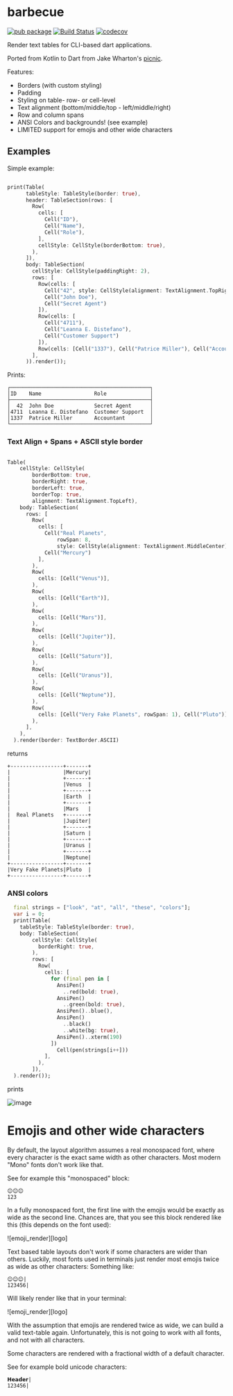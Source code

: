 # barbecue


[![pub package](https://img.shields.io/pub/v/barbecue.svg?label=barbecue)](https://pub.dartlang.org/packages/barbecue)
[![Build Status](https://github.com/knaeckeKami/barbecue/workflows/Build/badge.svg)](https://github.com/knaeckeKami/barbecue/actions)
[![codecov](https://codecov.io/gh/knaeckeKami/barbecue/branch/master/graph/badge.svg)](https://codecov.io/gh/knaeckeKami/barbecue)

Render text tables for CLI-based dart applications.

Ported from Kotlin to Dart from Jake Wharton's [picnic](https://github.com/JakeWharton/picnic).

Features:

 - Borders (with custom styling)
 - Padding
 - Styling on table- row- or cell-level
 - Text alignment (bottom/middle/top - left/middle/right)
 - Row and column spans
 - ANSI Colors and backgrounds! (see example)
 - LIMITED support for emojis and other wide characters
 
## Examples

Simple example:

```dart

print(Table(
      tableStyle: TableStyle(border: true),
      header: TableSection(rows: [
        Row(
          cells: [
            Cell("ID"),
            Cell("Name"),
            Cell("Role"),
          ],
          cellStyle: CellStyle(borderBottom: true),
        ),
      ]),
      body: TableSection(
        cellStyle: CellStyle(paddingRight: 2),
        rows: [
          Row(cells: [
            Cell("42", style: CellStyle(alignment: TextAlignment.TopRight)),
            Cell("John Doe"),
            Cell("Secret Agent")
          ]),
          Row(cells: [
            Cell("4711"),
            Cell("Leanna E. Distefano"),
            Cell("Customer Support")
          ]),
          Row(cells: [Cell("1337"), Cell("Patrice Miller"), Cell("Accountant")])
        ],
      )).render());
```

Prints:

```
┌─────────────────────────────────────────────┐
│ID    Name                 Role              │
├─────────────────────────────────────────────┤
│  42  John Doe             Secret Agent      │
│4711  Leanna E. Distefano  Customer Support  │
│1337  Patrice Miller       Accountant        │
└─────────────────────────────────────────────┘
```

### Text Align + Spans + ASCII style border

```dart

Table(
    cellStyle: CellStyle(
        borderBottom: true,
        borderRight: true,
        borderLeft: true,
        borderTop: true,
        alignment: TextAlignment.TopLeft),
    body: TableSection(
      rows: [
        Row(
          cells: [
            Cell("Real Planets",
                rowSpan: 8,
                style: CellStyle(alignment: TextAlignment.MiddleCenter)),
            Cell("Mercury")
          ],
        ),
        Row(
          cells: [Cell("Venus")],
        ),
        Row(
          cells: [Cell("Earth")],
        ),
        Row(
          cells: [Cell("Mars")],
        ),
        Row(
          cells: [Cell("Jupiter")],
        ),
        Row(
          cells: [Cell("Saturn")],
        ),
        Row(
          cells: [Cell("Uranus")],
        ),
        Row(
          cells: [Cell("Neptune")],
        ),
        Row(
          cells: [Cell("Very Fake Planets", rowSpan: 1), Cell("Pluto")],
        ),
      ],
    ),
  ).render(border: TextBorder.ASCII)

```

returns

```
+-----------------+-------+
|                 |Mercury|
|                 +-------+
|                 |Venus  |
|                 +-------+
|                 |Earth  |
|                 +-------+
|                 |Mars   |
|  Real Planets   +-------+
|                 |Jupiter|
|                 +-------+
|                 |Saturn |
|                 +-------+
|                 |Uranus |
|                 +-------+
|                 |Neptune|
+-----------------+-------+
|Very Fake Planets|Pluto  |
+-----------------+-------+

```

### ANSI colors


```dart
  final strings = ["look", "at", "all", "these", "colors"];
  var i = 0;
  print(Table(
    tableStyle: TableStyle(border: true),
    body: TableSection(
        cellStyle: CellStyle(
          borderRight: true,
        ),
        rows: [
          Row(
            cells: [
              for (final pen in [
                AnsiPen()
                  ..red(bold: true),
                AnsiPen()
                  ..green(bold: true),
                AnsiPen()..blue(),
                AnsiPen()
                  ..black()
                  ..white(bg: true),
                AnsiPen()..xterm(190)
              ])
                Cell(pen(strings[i++]))
            ],
          ),
        ]),
  ).render());


```
prints 

![image](https://i.imgur.com/1HYQdbV.png)


# Emojis and other wide characters

By default, the layout algorithm assumes a real monospaced font, where every character is the exact same
width as other characters. Most modern "Mono" fonts don't work like that.

See for example this "monospaced" block:

```
😊😊😊
123
```

In a fully monospaced font, the first line with the emojis would be exactly as wide as the second line.
Chances are, that you see this block rendered like this (this depends on the font used):

![emoji_render][logo]

Text based table layouts don't work if some characters are wider than others.
Luckily, most fonts used in terminals just render most emojis twice as wide as other characters:
Something like:

```
😊😊😊|
123456|
```

Will likely render like that in your terminal:

![emoji_render][logo]


With the assumption that emojis are rendered twice as wide, we can build a valid text-table again.
Unfortunately, this is not going to work with all fonts, and not with all characters.

Some characters are rendered with a fractional width of a default character.

See for example bold unicode characters:

```
𝗛𝗲𝗮𝗱𝗲𝗿|
123456|
```
